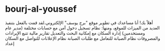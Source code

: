 # bourj-al-youssef
أهلاً بك! أنا مساعدك في تطوير موقع "برج يوسف" الإلكتروني.لقد قمت بالفعل بتنفيذ العديد من الميزات للموقع، ومنها: نظام تسجيل دخول آمن مع حسابات مختلفة (مدير عام ومستخدمين) إدارة السكان مع إمكانية البحث والتعديل تقارير مالية تتبع الإيرادات والمصروفات نظام الصيانة للتعامل مع طلبات الصيانة نظام الإعلانات للتواصل مع السكان إعداد
